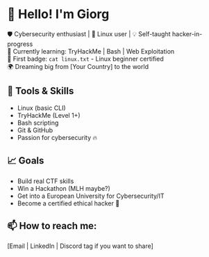 # 👋 Hello! I'm Giorg

🛡️ Cybersecurity enthusiast | 🐧 Linux user | 💡 Self-taught hacker-in-progress  
🎯 Currently learning: TryHackMe | Bash | Web Exploitation  
📜 First badge: `cat linux.txt` - Linux beginner certified  
🌍 Dreaming big from [Your Country] to the world

## 🔧 Tools & Skills
- Linux (basic CLI)
- TryHackMe (Level 1+)
- Bash scripting
- Git & GitHub
- Passion for cybersecurity 🔥

## 📈 Goals
- Build real CTF skills
- Win a Hackathon (MLH maybe?)
- Get into a European University for Cybersecurity/IT
- Become a certified ethical hacker 🧠

## 📫 How to reach me:
[Email | LinkedIn | Discord tag if you want to share]
